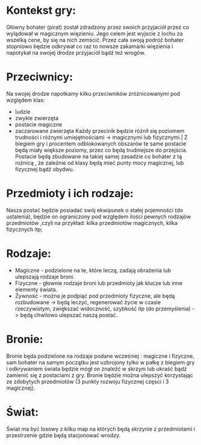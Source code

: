  # Kontekst gry:

Główny bohater (pirat) został zdradzony przez swoich przyjaciół przez co wylądował w magicznym więzieniu.
Jego celem jest wyjscie z lochu za wszelką cene, by się na nich zemścić. Przez cała swoją podróż bohater stopniowo będzie odkrywał co raz to nowsze zakamarki więzienia i napotykał na swojej drodze przyjaciół bądź też wrogów.

# Przeciwnicy:
  Na swojej drodze napotkamy kilku przeciwników zróżnicowanymi pod względem klas:
 - ludzie
 - zwykle zwierzęta
 - postacie magiczne
 - zaczarowane zwierzęta
  Każdy przecinik będzie różnił się poziomem trudności i różnymi umiejętnościami -> magicznymi lub fizycznymi.|
  Z biegiem gry i procentem odblokowanych obszarów te same postacie będą miały większe poziomy, przez co będą trudniejsze do przejścia.
  Postacie będą zbudowane na takiej samej zasadzie co bohater z tą rożnicą , że zależnie od klasy będą mieć punty mocy magicznej, lub   fizycznej bądź obydwu.

# Przedmioty i ich rodzaje:
Nasza postać będzie posiadać swój ekwipunek o stałej pojemności (do ustalenia), będzie on ograniczony pod względem ilości pewnych rodzajów przedmiotów ,czyli na przykład: kilka przedmiotów magicznych, kilka fizycznych itp;
# Rodzaje:
- Magiczne - podzielone na te, które leczą, zadają obrażenia lub ulepszają rodzaje broni.
- Fizyczne - głownie rodzaje broni lub przedmioty jak klucze lub inne elementy świata.
- Żywność - można je podpiąć pod przedmioty fizyczne, ale będą rozbudowane -> będą leczyć, regenerować życie w czasie rzeczywistym, zwiększać widoczność, szybkość itp (do przemyślenia) -> będą chwilowo ulepszać naszą postać.
# Bronie:
Bronie będa podzielone na rodzaje podane wcześniej : magiczne i fizyczne, sam bohater na samym początku jest uzbrojony tylko w pałkę z biegiem gry i odkrywaniem świata będzie mógł on znaleźć w skrzyni lub ukraść bądź zamienić się z postaciami z gry. Bronie będzie można ulepszyć korzystając ze zdobytych przedmiotów (3 punkty rozwoju fizycznej częsci i 3 magicznej).
# Świat:
Świat ma być losowy z kilku map na których będą skrzynie z przedmiotami i przestrzenie gdzie będą stacjonować wrodzy.

